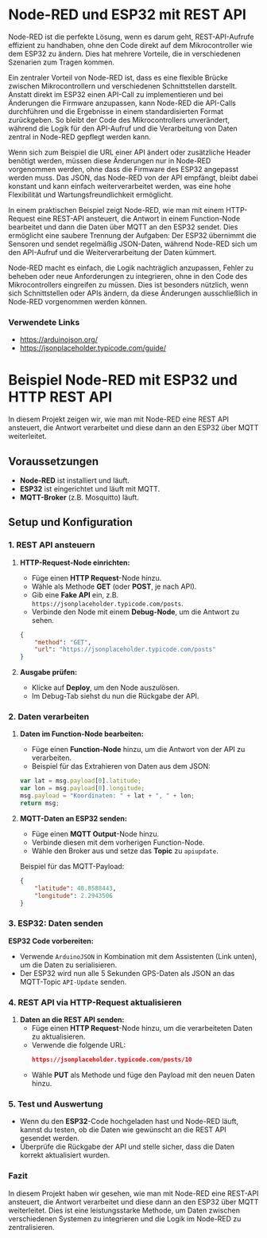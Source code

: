 # Node-RED und ESP32 mit REST API

Node-RED ist die perfekte Lösung, wenn es darum geht, REST-API-Aufrufe effizient zu handhaben, ohne den Code direkt auf dem Mikrocontroller wie dem ESP32 zu ändern. Dies hat mehrere Vorteile, die in verschiedenen Szenarien zum Tragen kommen.

Ein zentraler Vorteil von Node-RED ist, dass es eine flexible Brücke zwischen Mikrocontrollern und verschiedenen Schnittstellen darstellt. Anstatt direkt im ESP32 einen API-Call zu implementieren und bei Änderungen die Firmware anzupassen, kann Node-RED die API-Calls durchführen und die Ergebnisse in einem standardisierten Format zurückgeben. So bleibt der Code des Mikrocontrollers unverändert, während die Logik für den API-Aufruf und die Verarbeitung von Daten zentral in Node-RED gepflegt werden kann.

Wenn sich zum Beispiel die URL einer API ändert oder zusätzliche Header benötigt werden, müssen diese Änderungen nur in Node-RED vorgenommen werden, ohne dass die Firmware des ESP32 angepasst werden muss. Das JSON, das Node-RED von der API empfängt, bleibt dabei konstant und kann einfach weiterverarbeitet werden, was eine hohe Flexibilität und Wartungsfreundlichkeit ermöglicht.

In einem praktischen Beispiel zeigt Node-RED, wie man mit einem HTTP-Request eine REST-API ansteuert, die Antwort in einem Function-Node bearbeitet und dann die Daten über MQTT an den ESP32 sendet. Dies ermöglicht eine saubere Trennung der Aufgaben: Der ESP32 übernimmt die Sensoren und sendet regelmäßig JSON-Daten, während Node-RED sich um den API-Aufruf und die Weiterverarbeitung der Daten kümmert.

Node-RED macht es einfach, die Logik nachträglich anzupassen, Fehler zu beheben oder neue Anforderungen zu integrieren, ohne in den Code des Mikrocontrollers eingreifen zu müssen. Dies ist besonders nützlich, wenn sich Schnittstellen oder APIs ändern, da diese Änderungen ausschließlich in Node-RED vorgenommen werden können.


### Verwendete Links

- https://arduinojson.org/
- https://jsonplaceholder.typicode.com/guide/

# Beispiel Node-RED mit ESP32 und HTTP REST API

In diesem Projekt zeigen wir, wie man mit Node-RED eine REST API ansteuert, die Antwort verarbeitet und diese dann an den ESP32 über MQTT weiterleitet.

## Voraussetzungen
- **Node-RED** ist installiert und läuft.
- **ESP32** ist eingerichtet und läuft mit MQTT.
- **MQTT-Broker** (z.B. Mosquitto) läuft.

## Setup und Konfiguration

### 1. REST API ansteuern

1. **HTTP-Request-Node einrichten:**
   - Füge einen **HTTP Request**-Node hinzu.
   - Wähle als Methode **GET** (oder **POST**, je nach API).
   - Gib eine **Fake API** ein, z.B. `https://jsonplaceholder.typicode.com/posts`.
   - Verbinde den Node mit einem **Debug-Node**, um die Antwort zu sehen.

   ```json
   {
       "method": "GET",
       "url": "https://jsonplaceholder.typicode.com/posts"
   }
   ```

2. **Ausgabe prüfen:**
   - Klicke auf **Deploy**, um den Node auszulösen.
   - Im Debug-Tab siehst du nun die Rückgabe der API.

### 2. Daten verarbeiten

1. **Daten im Function-Node bearbeiten:**
   - Füge einen **Function-Node** hinzu, um die Antwort von der API zu verarbeiten.
   - Beispiel für das Extrahieren von Daten aus dem JSON:

   ```javascript
   var lat = msg.payload[0].latitude;
   var lon = msg.payload[0].longitude;
   msg.payload = "Koordinaten: " + lat + ", " + lon;
   return msg;
   ```

2. **MQTT-Daten an ESP32 senden:**
   - Füge einen **MQTT Output**-Node hinzu.
   - Verbinde diesen mit dem vorherigen Function-Node.
   - Wähle den Broker aus und setze das **Topic** zu `apiupdate`.

   Beispiel für das MQTT-Payload:
   ```json
   {
       "latitude": 48.8588443,
       "longitude": 2.2943506
   }
   ```

### 3. ESP32: Daten senden

**ESP32 Code vorbereiten:**
   - Verwende `ArduinoJSON` in Kombination mit dem Assistenten (Link unten), um die Daten zu serialisieren.
   - Der ESP32 wird nun alle 5 Sekunden GPS-Daten als JSON an das MQTT-Topic `API-Update` senden.

### 4. REST API via HTTP-Request aktualisieren

1. **Daten an die REST API senden:**
   - Füge einen **HTTP Request**-Node hinzu, um die verarbeiteten Daten zu aktualisieren.
   - Verwende die folgende URL:
     ```json
     https://jsonplaceholder.typicode.com/posts/10
     ```
   - Wähle **PUT** als Methode und füge den Payload mit den neuen Daten hinzu.


### 5. Test und Auswertung

- Wenn du den **ESP32**-Code hochgeladen hast und Node-RED läuft, kannst du testen, ob die Daten wie gewünscht an die REST API gesendet werden.
- Überprüfe die Rückgabe der API und stelle sicher, dass die Daten korrekt aktualisiert wurden.

### Fazit
In diesem Projekt haben wir gesehen, wie man mit Node-RED eine REST-API ansteuert, die Antwort verarbeitet und diese dann an den ESP32 über MQTT weiterleitet. Dies ist eine leistungsstarke Methode, um Daten zwischen verschiedenen Systemen zu integrieren und die Logik im Node-RED zu zentralisieren.
